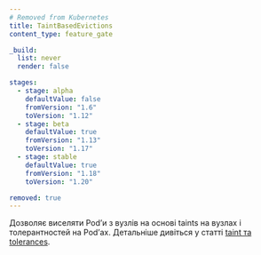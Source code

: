 ```yaml
---
# Removed from Kubernetes
title: TaintBasedEvictions
content_type: feature_gate

_build:
  list: never
  render: false

stages:
  - stage: alpha
    defaultValue: false
    fromVersion: "1.6"
    toVersion: "1.12"
  - stage: beta
    defaultValue: true
    fromVersion: "1.13"
    toVersion: "1.17"
  - stage: stable
    defaultValue: true
    fromVersion: "1.18"
    toVersion: "1.20"

removed: true
---
```

Дозволяє виселяти Podʼи з вузлів на основі taints на вузлах і толерантностей на Podʼах. Детальніше дивіться у статті [taint та tolerances](/docs/concepts/scheduling-eviction/taint-and-toleration/).
